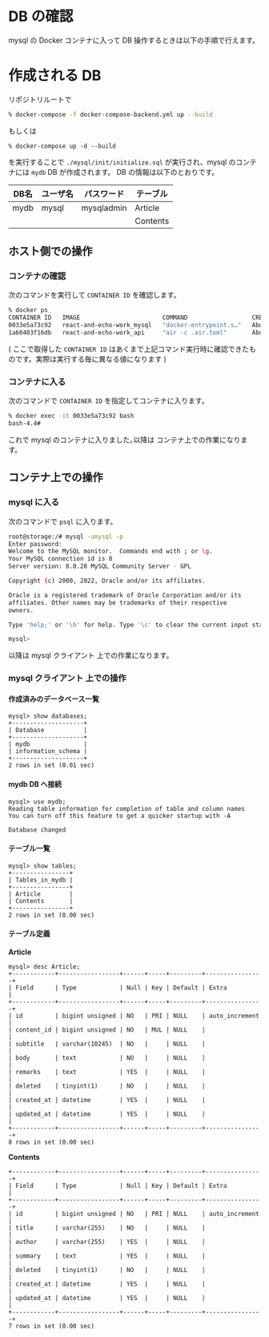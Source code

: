 # DB の確認
mysql の Docker コンテナに入って DB 操作するときは以下の手順で行えます。


# 作成される DB
リポジトリルートで

```bash
% docker-compose -f docker-compose-backend.yml up --build
```

もしくは

```basha
% docker-compose up -d --build
```

を実行することで `./mysql/init/initialize.sql` が実行され、mysql のコンテナには `mydb` DB が作成されます。
DB の情報は以下のとおりです。

| DB名 | ユーザ名 | パスワード | テーブル |
| ---- | -------- | ---------- | -------- |
| mydb | mysql    | mysqladmin | Article  |
|      |          |            | Contents |


## ホスト側での操作
### コンテナの確認
次のコマンドを実行して `CONTAINER ID` を確認します。

```bash
% docker ps
CONTAINER ID   IMAGE                       COMMAND                  CREATED              STATUS              PORTS                                                  NAMES
0033e5a73c92   react-and-echo-work_mysql   "docker-entrypoint.s…"   About a minute ago   Up About a minute   0.0.0.0:3306->3306/tcp, :::3306->3306/tcp, 33060/tcp   storage
1a60403f16db   react-and-echo-work_api     "air -c .air.toml"       About a minute ago   Up About a minute   0.0.0.0:8080->8080/tcp, :::8080->8080/tcp              restapi
```

( ここで取得した `CONTAINER ID` はあくまで上記コマンド実行時に確認できたものです。実際は実行する毎に異なる値になります )


### コンテナに入る
次のコマンドで `CONTAINER ID` を指定してコンテナに入ります。

```bash
% docker exec -it 0033e5a73c92 bash
bash-4.4#
```

これで mysql のコンテナに入りました｡以降は コンテナ上での作業になります。


## コンテナ上での操作
### mysql に入る
次のコマンドで `psql` に入ります。

```bash
root@storage:/# mysql -umysql -p
Enter password:
Welcome to the MySQL monitor.  Commands end with ; or \g.
Your MySQL connection id is 8
Server version: 8.0.28 MySQL Community Server - GPL

Copyright (c) 2000, 2022, Oracle and/or its affiliates.

Oracle is a registered trademark of Oracle Corporation and/or its
affiliates. Other names may be trademarks of their respective
owners.

Type 'help;' or '\h' for help. Type '\c' to clear the current input statement.

mysql>
```

以降は mysql クライアント 上での作業になります。


### mysql クライアント 上での操作
#### 作成済みのデータベース一覧

```mysql
mysql> show databases;
+--------------------+
| Database           |
+--------------------+
| mydb               |
| information_schema |
+--------------------+
2 rows in set (0.01 sec)
```


#### mydb DB へ接続

```mysql
mysql> use mydb;
Reading table information for completion of table and column names
You can turn off this feature to get a quicker startup with -A

Database changed
```


#### テーブル一覧

```mysql
mysql> show tables;
+----------------+
| Tables_in_mydb |
+----------------+
| Article        |
| Contents       |
+----------------+
2 rows in set (0.00 sec)
```

#### テーブル定義

**Article**

```mysql
mysql> desc Article;
+------------+-----------------+------+-----+---------+----------------+
| Field      | Type            | Null | Key | Default | Extra          |
+------------+-----------------+------+-----+---------+----------------+
| id         | bigint unsigned | NO   | PRI | NULL    | auto_increment |
| content_id | bigint unsigned | NO   | MUL | NULL    |                |
| subtitle   | varchar(10245)  | NO   |     | NULL    |                |
| body       | text            | NO   |     | NULL    |                |
| remarks    | text            | YES  |     | NULL    |                |
| deleted    | tinyint(1)      | NO   |     | NULL    |                |
| created_at | datetime        | YES  |     | NULL    |                |
| updated_at | datetime        | YES  |     | NULL    |                |
+------------+-----------------+------+-----+---------+----------------+
8 rows in set (0.00 sec)
```

**Contents**

```mysql
+------------+-----------------+------+-----+---------+----------------+
| Field      | Type            | Null | Key | Default | Extra          |
+------------+-----------------+------+-----+---------+----------------+
| id         | bigint unsigned | NO   | PRI | NULL    | auto_increment |
| title      | varchar(255)    | NO   |     | NULL    |                |
| author     | varchar(255)    | YES  |     | NULL    |                |
| summary    | text            | YES  |     | NULL    |                |
| deleted    | tinyint(1)      | NO   |     | NULL    |                |
| created_at | datetime        | YES  |     | NULL    |                |
| updated_at | datetime        | YES  |     | NULL    |                |
+------------+-----------------+------+-----+---------+----------------+
7 rows in set (0.00 sec)
```

